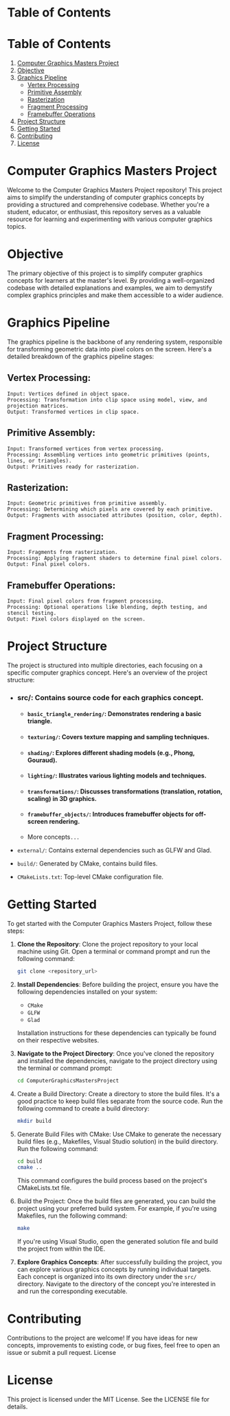 # Table of Contents
# Table of Contents

1. [Computer Graphics Masters Project](#computer-graphics-masters-project)
2. [Objective](#objective)
3. [Graphics Pipeline](#graphics-pipeline)
    - [Vertex Processing](#vertex-processing)
    - [Primitive Assembly](#primitive-assembly)
    - [Rasterization](#rasterization)
    - [Fragment Processing](#fragment-processing)
    - [Framebuffer Operations](#framebuffer-operations)
4. [Project Structure](#project-structure)
5. [Getting Started](#getting-started)
6. [Contributing](#contributing)
7. [License](#license)

# Computer Graphics Masters Project

Welcome to the Computer Graphics Masters Project repository! This project aims to simplify the understanding of computer graphics concepts by providing a structured and comprehensive codebase. Whether you're a student, educator, or enthusiast, this repository serves as a valuable resource for learning and experimenting with various computer graphics topics.

# Objective

The primary objective of this project is to simplify computer graphics concepts for learners at the master's level. By providing a well-organized codebase with detailed explanations and examples, we aim to demystify complex graphics principles and make them accessible to a wider audience.

# Graphics Pipeline

The graphics pipeline is the backbone of any rendering system, responsible for transforming geometric data into pixel colors on the screen. Here's a detailed breakdown of the graphics pipeline stages:

## Vertex Processing:
    Input: Vertices defined in object space.
    Processing: Transformation into clip space using model, view, and projection matrices.
    Output: Transformed vertices in clip space.

## Primitive Assembly:
    Input: Transformed vertices from vertex processing.
    Processing: Assembling vertices into geometric primitives (points, lines, or triangles).
    Output: Primitives ready for rasterization.
## Rasterization:
    Input: Geometric primitives from primitive assembly.
    Processing: Determining which pixels are covered by each primitive.
    Output: Fragments with associated attributes (position, color, depth).
## Fragment Processing:
    Input: Fragments from rasterization.
    Processing: Applying fragment shaders to determine final pixel colors.
    Output: Final pixel colors.
## Framebuffer Operations:
    Input: Final pixel colors from fragment processing.
    Processing: Optional operations like blending, depth testing, and stencil testing.
    Output: Pixel colors displayed on the screen.

# Project Structure

The project is structured into multiple directories, each focusing on a specific computer graphics concept. Here's an overview of the project structure:

- ### src/: Contains source code for each graphics concept.
    - #### `basic_triangle_rendering/`: Demonstrates rendering a basic triangle.
    - #### `texturing/`: Covers texture mapping and sampling techniques.
    - #### `shading/`: Explores different shading models (e.g., Phong, Gouraud).
    - #### `lighting/`: Illustrates various lighting models and techniques.
    - #### `transformations/`: Discusses transformations (translation, rotation, scaling) in 3D graphics.
    - #### `framebuffer_objects/`: Introduces framebuffer objects for off-screen rendering.
    - More concepts`...`

- `external/`: Contains external dependencies such as GLFW and Glad.

- `build/`: Generated by CMake, contains build files.

- `CMakeLists.txt`: Top-level CMake configuration file.

# Getting Started

To get started with the Computer Graphics Masters Project, follow these steps:

1. **Clone the Repository**:
   Clone the project repository to your local machine using Git. Open a terminal or command prompt and run the following command:

   ```bash
   git clone <repository_url>
    ```
2. **Install Dependencies**:
Before building the project, ensure you have the following dependencies installed on your system:

    - `CMake`
    - `GLFW`
    - `Glad`

    Installation instructions for these dependencies can typically be found on their respective websites.

3. **Navigate to the Project Directory**:
Once you've cloned the repository and installed the dependencies, navigate to the project directory using the terminal or command prompt:

    ```bash
    cd ComputerGraphicsMastersProject
    ```

4. Create a Build Directory:
Create a directory to store the build files. It's a good practice to keep build files separate from the source code. Run the following command to create a build directory:

    ```bash
    mkdir build
    ```
5. Generate Build Files with CMake:
Use CMake to generate the necessary build files (e.g., Makefiles, Visual Studio solution) in the build directory. Run the following command:

    ```bash
    cd build
    cmake ..
    ```
    This command configures the build process based on the project's CMakeLists.txt file.
6. Build the Project:
Once the build files are generated, you can build the project using your preferred build system. For example, if you're using Makefiles, run the following command:

    ```bash
    make
    ```
    If you're using Visual Studio, open the generated solution file and build the project from within the IDE.

7. **Explore Graphics Concepts**:
After successfully building the project, you can explore various graphics concepts by running individual targets. Each concept is organized into its own directory under the `src/` directory. Navigate to the directory of the concept you're interested in and run the corresponding executable. 

# Contributing

Contributions to the project are welcome! If you have ideas for new concepts, improvements to existing code, or bug fixes, feel free to open an issue or submit a pull request.
License

# License
This project is licensed under the MIT License. See the LICENSE file for details.